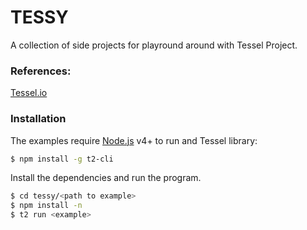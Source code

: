 # TESSY
A collection of side projects for playround around with Tessel Project.

### References:
[Tessel.io](https://tessel.io/)


### Installation

The examples require [Node.js](https://nodejs.org/) v4+ to run and Tessel library:
```sh
$ npm install -g t2-cli
```

Install the dependencies  and run the program.
```sh
$ cd tessy/<path to example>
$ npm install -n
$ t2 run <example>
```

